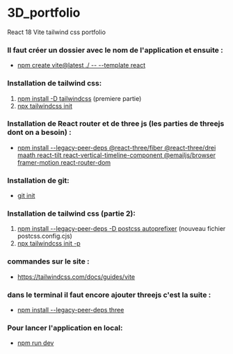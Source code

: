 # 3D_portfolio
React 18 Vite tailwind css portfolio

### Il faut créer un dossier avec le nom de l'application et ensuite :
- [npm create vite@latest ./ -- --template react]()
  

### Installation de tailwind css:
1. [npm install -D tailwindcss]() (premiere partie)
2. [npx tailwindcss init]()

### Installation de React router et de three js (les parties de threejs dont on a besoin) :
- [npm install --legacy-peer-deps @react-three/fiber @react-three/drei maath react-tilt react-vertical-timeline-component @emailjs/browser framer-motion react-router-dom]()

### Installation de git:
- [git init]()

### Installation de tailwind css (partie 2):
1. [npm install --legacy-peer-deps -D postcss autoprefixer]() (nouveau fichier postcss.config.cjs)
2. [npx tailwindcss init -p]()

### commandes sur le site : 
- https://tailwindcss.com/docs/guides/vite

### dans le terminal il faut encore ajouter threejs c'est la suite :
- [npm install --legacy-peer-deps three]()

### Pour lancer l'application en local:
- [npm run dev]() 


